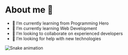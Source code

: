 # About me 🌟
- 🔭 I’m currently learning from Programming Hero
- 🌱 I’m currently learning Web Development
- 👯 I’m looking to collaborate on experienced developers
- 🤔 I’m looking for help with new technologies

![Snake animation](https://github.com/Abrar-404/Abrar-404/blob/output/github-contribution-grid-snake.svg)

